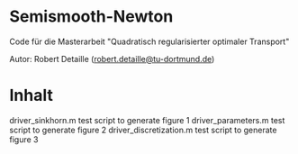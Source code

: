 # Semismooth-Newton

Code für die Masterarbeit "Quadratisch regularisierter optimaler Transport"

Autor: Robert Detaille (robert.detaille@tu-dortmund.de)

# Inhalt
driver_sinkhorn.m        test script to generate figure 1
driver_parameters.m      test script to generate figure 2
driver_discretization.m  test script to generate figure 3
